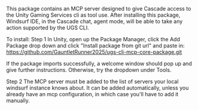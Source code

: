 This package contains an MCP server designed to give Cascade access to the Unity Gaming Services cli as tool use. 
After installing this package, Windsurf IDE, in the Cascade chat, agent mode, will be able to take any action supported by the UGS CLI. 

To install:
Step 1
In Unity, open up the Package Manager, click the Add Package drop down and click "Install package from git url" and paste in: 
https://github.com/GauntletRunner2025/ugs-cli-mcp-core-package.git

If the package imports successfully, a welcome window should pop up and give further instructions. Otherwise, try the dropdown under Tools.

Step 2
The MCP server must be added to the list of servers your local windsurf instance knows about. It can be added automatically, unless you already have an mcp configuration, in which case you'll have to add it manually.
